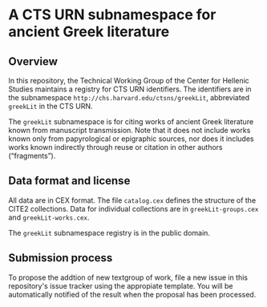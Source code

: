 # A CTS URN subnamespace for ancient Greek literature



## Overview

In this repository, the Technical Working Group of the Center for Hellenic Studies maintains a registry for CTS URN identifiers.  The identifiers are in the  subnamespace  `http://chs.harvard.edu/ctsns/greekLit`, abbreviated  `greekLit` in the CTS URN.

The `greekLit` subnamespace is for citing works of ancient Greek literature known from manuscript transmission.  Note that it does not include works known only from papyrological or epigraphic sources, nor does it includes works known indirectly through reuse or citation in other authors (“fragments”).


## Data format and license

All data are in CEX format. The file `catalog.cex` defines the structure of the CITE2 collections.   Data for individual collections are in `greekLit-groups.cex` and `greekLit-works.cex`.

The `greekLit` subnamespace registry is in the public domain.

## Submission process


To propose the addtion of new textgroup of work, file a new issue in this repository's issue tracker using the appropiate template. You will be automatically notified of the result when the proposal has been processed.
